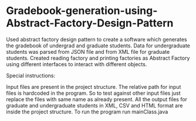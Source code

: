# Gradebook-generation-using-Abstract-Factory-Design-Pattern

Used abstract factory design pattern to create a software which generates the gradebook of undergrad and graduate students. Data for undergraduate students was parsed from JSON file and from XML file for graduate students. Created reading factory and printing factories as Abstract Factory using different interfaces to interact with different objects.

Special instructions:

Input files are present in the project structure.
The relative path for input files is hardcoded in the program.
So to test against other input files just replace the files with same name as already present.
All the output files for graduate and undergraduate students in XML, CSV and HTML format are inside the project structure.
To run the program run mainClass.java
